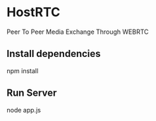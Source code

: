 # HostRTC
Peer To Peer Media Exchange Through WEBRTC


## Install dependencies
npm install

## Run Server
node app.js
